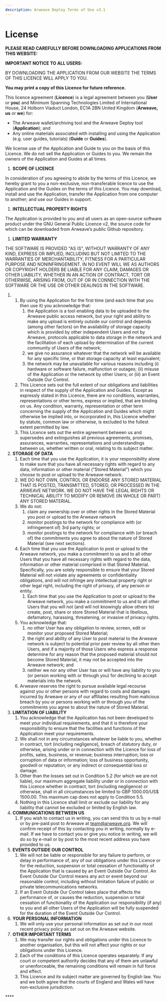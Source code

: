 ```yaml
---
description: Arweave Deploy Terms of Use v3.1
---
```


# License

**PLEASE READ CAREFULLY BEFORE DOWNLOADING APPLICATIONS FROM THIS WEBSITE:**

**IMPORTANT NOTICE TO ALL USERS:**

BY DOWNLOADING THE APPLICATION FROM OUR WEBSITE THE TERMS OF THIS LICENCE WILL APPLY TO YOU.

**You may print a copy of this Licence for future reference.**

This licence agreement \(**Licence**\) is a legal agreement between you \(**User** or **you**\) and Minimum Spanning Technologies Limited of International House, 24 Holborn Viaduct London, EC1A 2BN United Kingdom \(**Arweave, us** or **we**\) for:

* The Arweave wallet/archiving tool and the Arweave Deploy tool \(**Application**\); and
* Any online materials associated with installing and using the Application \(e.g. user guides, tutorials\) \(**Guide** or **Guides**\).

We license use of the Application and Guide to you on the basis of this Licence. We do not sell the Application or Guides to you. We remain the owners of the Application and Guides at all times. 

1. **SCOPE OF LICENCE**

In consideration of you agreeing to abide by the terms of this Licence, we hereby grant to you a non-exclusive, non-transferable licence to use the Application and the Guides on the terms of this Licence. You may download, install and use the Application, transfer the Application from one computer to another; and use our Guides in support.

1. **INTELLECTUAL PROPERTY RIGHTS**  

The Application is provided to you and all users as an open-source software product under the GNU General Public Licence v2, the source code for which can be downloaded from Arweave’s public Github repository.

1. **LIMITED WARRANTY**  

THE SOFTWARE IS PROVIDED "AS IS", WITHOUT WARRANTY OF ANY KIND, EXPRESS OR IMPLIED, INCLUDING BUT NOT LIMITED TO THE WARRANTIES OF MERCHANTABILITY, FITNESS FOR A PARTICULAR PURPOSE AND NONINFRINGEMENT. IN NO EVENT WILL WE AS AUTHORS OR COPYRIGHT HOLDERS BE LIABLE FOR ANY CLAIM, DAMAGES OR OTHER LIABILITY, WHETHER IN AN ACTION OF CONTRACT, TORT OR OTHERWISE, ARISING FROM, OUT OF OR IN CONNECTION WITH THE SOFTWARE OR THE USE OR OTHER DEALINGS IN THE SOFTWARE.

1. 1. By using the Application for the first time \(and each time that you then use it\) you acknowledge that:
      1. the Application is a tool enabling data to be uploaded to the Arweave public access network, but your right and ability to make any upload is entirely outside our control and depends \(among other factors\) on the availability of storage capacity which is provided by other independent Users and not by Arweave, protocols applicable to data storage in the network and the facilitation of each upload by determination of the current community of Users of the network;
      2. we give no assurance whatever that the network will be available for any specific time, or that storage capacity at least equivalent;
      3. the network may be unavailable for various reasons including \(i\) hardware or software failure, malfunction or outages; \(ii\) misuse of the Application or the network by other Users; or \(iii\) an Event Outside Our Control.
   2. This Licence sets out the full extent of our obligations and liabilities in respect of the supply of the Application and Guides. Except as expressly stated in this Licence, there are no conditions, warranties, representations or other terms, express or implied, that are binding on us. Any condition, warranty, representation or other term concerning the supply of the Application and Guides which might otherwise be implied into, or incorporated in, this Licence whether by statute, common law or otherwise, is excluded to the fullest extent permitted by law.
   3. This Licence sets out the entire agreement between us and supersedes and extinguishes all previous agreements, promises, assurances, warranties, representations and understandings between us, whether written or oral, relating to its subject matter. 
2. **STORAGE OF DATA**
   1. Each time that you use the Application, it is your responsibility alone to make sure that you have all necessary rights with regard to any data, information or other material \(“Stored Material”\) which you choose to post or upload to the Arweave network.
   2. WE DO NOT OWN, CONTROL OR ENDORSE ANY STORED MATERIAL THAT IS POSTED, TRANSMITTED, STORED, OR PROCESSED IN THE ARWEAVE NETWORK. WE DO NOT HAVE THE LEGAL RIGHTS OR TECHNICAL ABILITY TO MODIFY OR REMOVE \(IN WHOLE OR PART\) ANY STORED MATERIAL. 
   3. We do not:
      1. claim any ownership over or other rights in the Stored Material you post or upload to the Arweave network 
      2. monitor postings to the network for compliance with \(or infringement of\) 3rd party rights; or
      3. monitor postings to the network for compliance with \(or breach of\) the commitments you agree to about the nature of Stored Material \(see next sections\).
   4. Each time that you use the Application to post or upload to the Arweave network, you make a commitment to us and to all other Users that you have all necessary rights with regard to the data, information or other material comprised in that Stored Material. Specifically, you are solely responsible to ensure that your Stored Material will not violate any agreements or confidentiality obligations, and will not infringe any intellectual property right or other legal right, including the right of privacy, of any person or entity.
      1. Each time that you use the Application to post or upload to the Arweave network, you make a commitment to us and to all other Users that you will not \(and will not knowingly allow others to\) create, post, share or store Stored Material that is libellous, defamatory, harassing, threatening, or invasive of privacy rights. 
   5. You acknowledge that:
      1. no other User has any obligation to review, screen, edit or monitor your proposed Stored Material;
      2. the right and ability of any User to post material to the Arweave network is subject to potential prior peer review by all other then Users, and if a majority of those Users who express a response determine for any reason that the proposed material should not become Stored Material, it may not be accepted into the Arweave network; and 
      3. neither we nor any other User has or will have any liability to you \(or person working with or through you\) for declining to accept materials into the network. 
   6. Arweave reserves the right to pursue available legal recourse against you or other persons with regard to costs and damages incurred by Arweave or any of our affiliates resulting from malicious breach by you or persons working with or through you of the commitments you agree to about the nature of Stored Material.
3. **LIMITATION OF LIABILITY** 
   1. You acknowledge that the Application has not been developed to meet your individual requirements, and that it is therefore your responsibility to ensure that the facilities and functions of the Application meet your requirements.
   2. We shall not in any circumstances whatever be liable to you, whether in contract, tort \(including negligence\), breach of statutory duty, or otherwise, arising under or in connection with the Licence for loss of profits, sales, business, or revenue; business interruption; loss or corruption of data or information; loss of business opportunity, goodwill or reputation; or any indirect or consequential loss or damage.
   3. Other than the losses set out in Condition 5.2 \(for which we are not liable\), our maximum aggregate liability under or in connection with this Licence whether in contract, tort \(including negligence\) or otherwise, shall in all circumstances be limited to GBP 1000.00/US$ 1500.00. This maximum cap does not apply to Condition 5.5.
   4. Nothing in this Licence shall limit or exclude our liability for any liability that cannot be excluded or limited by English law.
4. **COMMUNICATIONS BETWEEN US**  
   1. If you wish to contact us in writing, you can send this to us by e-mail or by pre-paid post to Arweave at team@arweave.org. We will confirm receipt of this by contacting you in writing, normally by e-mail. If we have to contact you or give you notice in writing, we will do so by e-mail or by post to the most recent address you have provided to us.
5. **EVENTS OUTSIDE OUR CONTROL**  
   1. We will not be liable or responsible for any failure to perform, or delay in performance of, any of our obligations under this Licence or for the reduction, suspension or total cessation of functionality of the Application that is caused by an Event Outside Our Control. An Event Outside Our Control means any act or event beyond our reasonable control, including without limitation failure of public or private telecommunications networks.
   2. If an Event Outside Our Control takes place that affects the performance of, or causes the reduction, suspension or total cessation of functionality of the Application our responsibility \(if any\) to you and all other Users of the Application will be fully suspended for the duration of the Event Outside Our Control.
6. **YOUR PERSONAL INFORMATION**  
   1. We will only use your personal information as set out in our most recent privacy policy as set out on the Arweave website.
7. **OTHER IMPORTANT TERMS**  
   1. We may transfer our rights and obligations under this Licence to another organisation, but this will not affect your rights or our obligations under this Licence.
   2. Each of the conditions of this Licence operates separately. If any court or competent authority decides that any of them are unlawful or unenforceable, the remaining conditions will remain in full force and effect.
   3. This Licence and its subject matter are governed by English law. You and we both agree that the courts of England and Wales will have non-exclusive jurisdiction. 

\*\*\*\*

